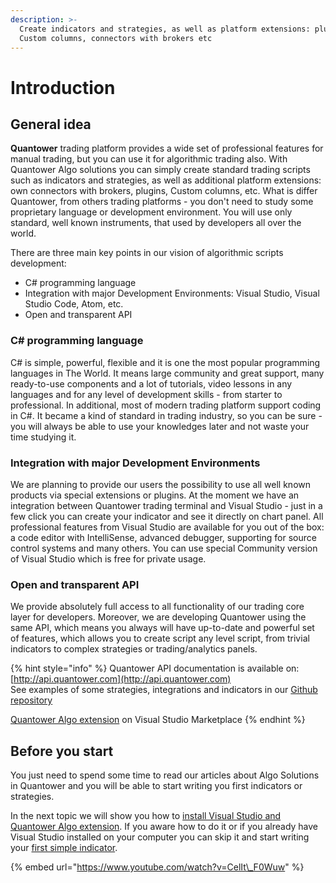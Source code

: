```yaml
---
description: >-
  Create indicators and strategies, as well as platform extensions: plugins,
  Custom columns, connectors with brokers etc
---
```


# Introduction

## General idea

**Quantower** trading platform provides a wide set of professional features for manual trading, but you can use it for algorithmic trading also. With Quantower Algo solutions you can simply create standard trading scripts such as indicators and strategies, as well as additional platform extensions: own connectors with brokers, plugins, Custom columns, etc. What is differ Quantower, from others trading platforms - you don't need to study some proprietary language or development environment. You will use only standard, well known instruments, that used by developers all over the world. 

There are three main key points in our vision of algorithmic scripts development:

* C\# programming language
* Integration with major Development Environments: Visual Studio, Visual Studio Code, Atom, etc.
* Open and transparent API

### C\# programming language

C\# is simple, powerful, flexible and it is one the most popular programming languages in The World. It means large community and great support, many ready-to-use components and a lot of tutorials, video lessons in any languages and for any level of development skills - from starter to professional. In additional, most of modern trading platform support coding in C\#. It became a kind of standard in trading industry, so you can be sure - you will always be able to use your knowledges later and not waste your time studying it.

### Integration with major Development Environments

We are planning to provide our users the possibility to use all well known products via special extensions or plugins. At the moment we have an integration between Quantower trading terminal and Visual Studio - just in a few click you can create your indicator and see it directly on chart panel. All professional features from Visual Studio are available for you out of the box: a code editor with IntelliSense, advanced debugger, supporting for source control systems and many others. You can use special Community version of Visual Studio which is free for private usage.

### Open and transparent API

We provide absolutely full access to all functionality of our trading core layer for developers. Moreover, we are developing Quantower using the same API, which means you always will have up-to-date and powerful set of features, which allows you to create script any level script, from trivial indicators to complex strategies or trading/analytics panels.

{% hint style="info" %}
Quantower API documentation is available on: [http://api.quantower.com](http://api.quantower.com)  
See examples of some strategies, integrations and indicators in our [Github repository](https://github.com/Quantower/Examples)

[Quantower Algo extension](https://marketplace.visualstudio.com/items?itemName=Quantower.quantoweralgo) on Visual Studio Marketplace
{% endhint %}

## Before you start

You just need to spend some time to read our articles about Algo Solutions in Quantower and you will be able to start writing you first indicators or strategies.

In the next topic we will show you how to [install Visual Studio and Quantower Algo extension](https://help.quantower.com/quantower-algo/installing-visual-studio). If you aware how to do it or if you already have Visual Studio installed on your computer you can skip it and start writing your [first simple indicator](https://help.quantower.com/quantower-algo/simple-indicator).

{% embed url="https://www.youtube.com/watch?v=CelIt\_F0Wuw" %}

